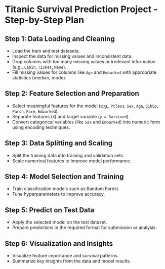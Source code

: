 # Titanic Survival Prediction Project - Step-by-Step Plan

## Step 1: Data Loading and Cleaning

- Load the train and test datasets.
- Inspect the data for missing values and inconsistent data.
- Drop columns with too many missing values or irrelevant information (e.g., `Cabin`, `Ticket`, `Name`).
- Fill missing values for columns like `Age` and `Embarked` with appropriate statistics (median, mode).

## Step 2: Feature Selection and Preparation

- Select meaningful features for the model (e.g., `Pclass`, `Sex`, `Age`, `SibSp`, `Parch`, `Fare`, `Embarked`).
- Separate features (`X`) and target variable (`y = Survived`).
- Convert categorical variables (like `Sex` and `Embarked`) into numeric form using encoding techniques.

## Step 3: Data Splitting and Scaling

- Split the training data into training and validation sets.
- Scale numerical features to improve model performance.

## Step 4: Model Selection and Training

- Train classification models such as Random Forest.
- Tune hyperparameters to improve accuracy.

## Step 5: Predict on Test Data

- Apply the selected model on the test dataset.
- Prepare predictions in the required format for submission or analysis.

## Step 6: Visualization and Insights

- Visualize feature importance and survival patterns.
- Summarize key insights from the data and model results.
